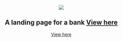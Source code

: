 <p align="center">
  <img src="https://citrusbank.netlify.app/assets/logo-1c8f63b5.png">
</p>

<h2 align="center"> A landing page for a bank <a href="https://citrusbank.netlify.app/">View here</a></h2>

<p align ="center"><a href="https://citrusbank.netlify.app/">View here</a></p>

